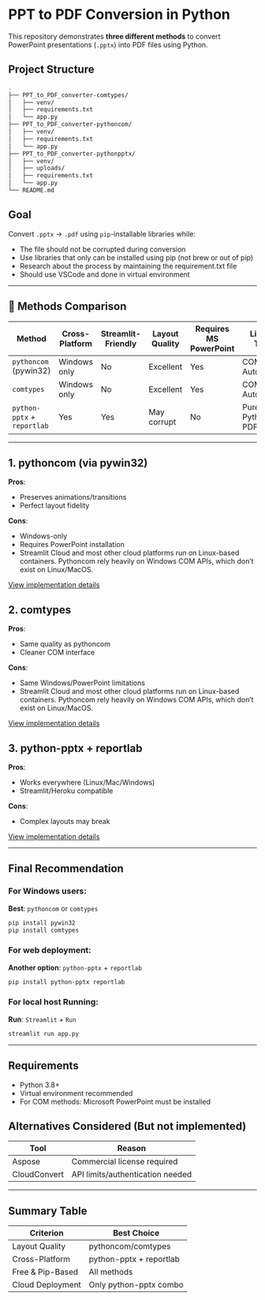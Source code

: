 


# PPT to PDF Conversion in Python  

This repository demonstrates **three different methods** to convert PowerPoint presentations (`.pptx`) into PDF files using Python.  

## Project Structure  

```bash
.
├── PPT_to_PDF_converter-comtypes/
│   ├── venv/
│   ├── requirements.txt
│   └── app.py
├── PPT_to_PDF_converter-pythoncom/  
│   ├── venv/
│   ├── requirements.txt  
│   └── app.py
├── PPT_to_PDF_converter-pythonpptx/
│   ├── venv/
│   ├── uploads/
│   ├── requirements.txt
│   └── app.py
└── README.md
```

## Goal  
Convert `.pptx` → `.pdf` using `pip`-installable libraries while:  
 - The file should not be corrupted during conversion  
 - Use libraries that only can be installed using pip (not brew or out of pip) 
 - Research  about the process by maintaining the requirement.txt file  
 - Should use VSCode and done in virtual environment 

---

## 🔬 Methods Comparison  

| Method               | Cross-Platform | Streamlit-Friendly | Layout Quality | Requires MS PowerPoint | Library Type        |
|----------------------|----------------|--------------------|----------------|------------------------|--------------------|
| `pythoncom` (pywin32) |  Windows only | No               | Excellent    | Yes                  | COM Automation     |
| `comtypes`           |  Windows only | No               | Excellent    | Yes                  | COM Automation     |
| `python-pptx` + `reportlab` |  Yes       | Yes              | May corrupt |  No                   | Pure Python + PDF  |

---

## 1. pythoncom (via pywin32)  
**Pros**:  
- Preserves animations/transitions  
- Perfect layout fidelity  

**Cons**:  
- Windows-only  
- Requires PowerPoint installation
- Streamlit Cloud and most other cloud platforms run on Linux-based containers. Pythoncom rely heavily on Windows COM APIs, which don’t exist on Linux/MacOS.

 [View implementation details](https://github.com/Hameedalahr/pptx-to-pdf-converter/blob/main/PPT%20to%20PDF%20converter%20%20-%20python%20com/readme.md)  

## 2. comtypes  
**Pros**:  
- Same quality as pythoncom  
- Cleaner COM interface  

**Cons**:  
- Same Windows/PowerPoint limitations
- Streamlit Cloud and most other cloud platforms run on Linux-based containers. Pythoncom rely heavily on Windows COM APIs, which don’t exist on Linux/MacOS.

[View implementation details](https://github.com/Hameedalahr/pptx-to-pdf-converter/blob/main/PPT%20to%20PDF%20Converter%20-%20comtypes/readme.md)  

## 3. python-pptx + reportlab  
**Pros**:  
- Works everywhere (Linux/Mac/Windows)  
- Streamlit/Heroku compatible  

**Cons**:  
- Complex layouts may break  
  

 [View implementation details](https://github.com/Hameedalahr/pptx-to-pdf-converter/blob/main/PPT%20to%20PDF%20Converter%20-%20python%20pptx/readme.md)  

---

##  Final Recommendation  

### For Windows users:  
**Best**: `pythoncom` or `comtypes`  
```bash
pip install pywin32
pip install comtypes
```


### For web deployment:  
**Another option**: `python-pptx` + `reportlab`  
```bash
pip install python-pptx reportlab
```

### For local host Running:  
**Run**: `Streamlit` + `Run`  
```bash
streamlit run app.py
```

---

##  Requirements  
- Python 3.8+  
- Virtual environment recommended  
- For COM methods: Microsoft PowerPoint must be installed  

##  Alternatives Considered (But not implemented)  
| Tool          | Reason                          |
|---------------|---------------------------------|
| Aspose        | Commercial license required     |
| CloudConvert  | API limits/authentication needed|

---

##  Summary Table  

| Criterion          | Best Choice              |
|--------------------|--------------------------|
| Layout Quality     | pythoncom/comtypes       |
| Cross-Platform     | python-pptx + reportlab  |
| Free & Pip-Based   | All methods              |
| Cloud Deployment   | Only python-pptx combo   |


